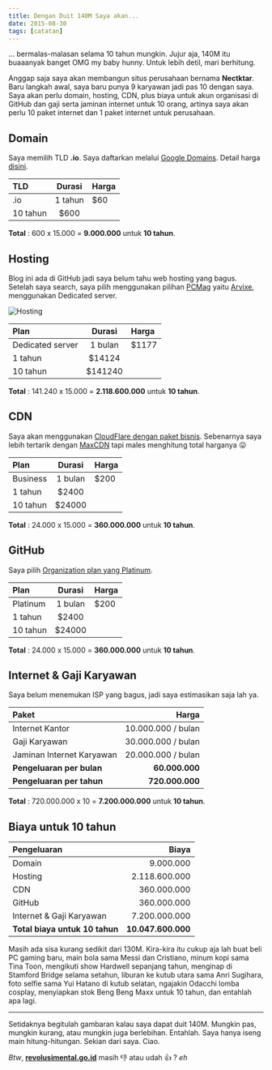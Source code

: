 ```yaml
---
title: Dengan Duit 140M Saya akan...
date: 2015-08-30
tags: [catatan]
---
```


... bermalas-malasan selama 10 tahun mungkin. Jujur aja, 140M itu buaaanyak banget OMG my baby hunny. Untuk lebih detil, mari berhitung.

Anggap saja saya akan membangun situs perusahaan bernama **Nectktar**. Baru langkah awal, saya baru punya 9 karyawan jadi pas 10 dengan saya. Saya akan perlu domain, hosting, CDN, plus biaya untuk akun organisasi di GitHub dan gaji serta jaminan internet untuk 10 orang, artinya saya akan perlu 10 paket internet dan 1 paket internet untuk perusahaan.

## Domain

Saya memilih TLD **.io**. Saya daftarkan melalui [Google Domains](https://domains.google.com). Detail harga [disini](https://support.google.com/domains/answer/6010092?hl=en#tld).

TLD | Durasi | Harga
:--- | :---: | :---
.io | 1 tahun | $60
 | 10 tahun | $600

**Total** : 600 x 15.000 = **9.000.000** untuk **10 tahun**.

## Hosting

Blog ini ada di GitHub jadi saya belum tahu web hosting yang bagus. Setelah saya search, saya pilih menggunakan pilihan [PCMag](https://www.pcmag.com) yaitu [Arvixe](https://www.arvixe.com), menggunakan Dedicated server.

![Hosting](/assets/post-img/hosting.webp)

Plan | Durasi | Harga
:--- | :---: | :---
Dedicated server | 1 bulan | $1177
 | 1 tahun | $14124
 | 10 tahun | $141240

**Total** : 141.240 x 15.000 = **2.118.600.000** untuk **10 tahun**.

## CDN

Saya akan menggunakan [CloudFlare dengan paket bisnis](https://www.cloudflare.com/plans). Sebenarnya saya lebih tertarik dengan [MaxCDN](https://www.maxcdn.com/pricing/) tapi males menghitung total harganya :stuck_out_tongue:

Plan | Durasi | Harga
:--- | :---: | :---
Business | 1 bulan | $200
 | 1 tahun | $2400
 | 10 tahun | $24000

**Total** : 24.000 x 15.000 = **360.000.000** untuk **10 tahun**.

## GitHub

Saya pilih [Organization plan yang Platinum](https://github.com/pricing).

Plan | Durasi | Harga
:--- | :---: | :---
Platinum | 1 bulan |$200
 | 1 tahun | $2400
 | 10 tahun | $24000

**Total** : 24.000 x 15.000 = **360.000.000** untuk **10 tahun**.

## Internet & Gaji Karyawan

Saya belum menemukan ISP yang bagus, jadi saya estimasikan saja lah ya.

Paket | Harga
:--- | ---:
Internet Kantor | 10.000.000 / bulan
Gaji Karyawan | 30.000.000 / bulan
Jaminan Internet Karyawan | 20.000.000 / bulan
**Pengeluaran per bulan** | **60.000.000**
**Pengeluaran per tahun** | **720.000.000**

**Total** : 720.000.000 x 10 = **7.200.000.000** untuk **10 tahun**.

## Biaya untuk 10 tahun

Pengeluaran | Biaya
:--- | ---:
Domain | 9.000.000
Hosting | 2.118.600.000
CDN | 360.000.000
GitHub | 360.000.000
Internet & Gaji Karyawan | 7.200.000.000
**Total biaya untuk 10 tahun** | **10.047.600.000**

Masih ada sisa kurang sedikit dari 130M. Kira-kira itu cukup aja lah buat beli PC gaming baru, main bola sama Messi dan Cristiano, minum kopi sama Tina Toon, mengikuti show Hardwell sepanjang tahun, menginap di Stamford Bridge selama setahun, liburan ke kutub utara sama Anri Sugihara, foto selfie sama Yui Hatano di kutub selatan, ngajakin Odacchi lomba cosplay, menyiapkan stok Beng Beng Maxx untuk 10 tahun, dan entahlah apa lagi.

-----

Setidaknya begitulah gambaran kalau saya dapat duit 140M. Mungkin pas, mungkin kurang, atau mungkin juga berlebihan. Entahlah. Saya hanya iseng main hitung-hitungan. Sekian dari saya. Ciao.

*Btw*, [**revolusimental.go.id**](https://revolusimental.go.id/) masih :thumbsdown: atau udah :thumbsup: ? *eh*
